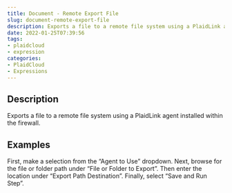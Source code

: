 ```yaml
---
title: Document - Remote Export File
slug: document-remote-export-file
description: Exports a file to a remote file system using a PlaidLink agent installed within the firewall
date: 2022-01-25T07:39:56
tags:
- plaidcloud
- expression
categories:
- PlaidCloud
- Expressions
---
```



## Description


Exports a file to a remote file system using a PlaidLink agent installed within the firewall.







## Examples


First, make a selection from the “Agent to Use” dropdown. Next, browse for the file or folder path under “File or Folder to Export”. Then enter the location under “Export Path Destination”. Finally, select “Save and Run Step”.


